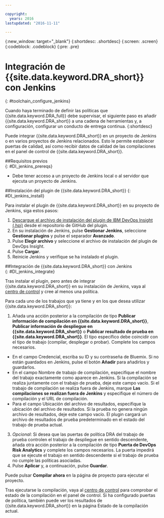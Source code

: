 ```yaml
---

copyright:
  years: 2016
lastupdated: "2016-11-11"

---
```


{:new_window: target="_blank"}
{:shortdesc: .shortdesc}
{:screen: .screen}
{:codeblock: .codeblock}
{:pre: .pre}

# Integración de {{site.data.keyword.DRA_short}} con Jenkins
{: #toolchain_configure_jenkins}

Cuando haya terminado de definir las políticas que {{site.data.keyword.DRA_full}} debe supervisar, el siguiente paso es añadir {{site.data.keyword.DRA_short}} a una cadena de herramientas y, a configuración, configurar un conducto de entrega continua.
{:shortdesc}

<!--##Configuring a Jenkins project-->

Puede integrar {{site.data.keyword.DRA_short}} en un proyecto de Jenkins o en varios proyectos de Jenkins relacionados. Esto le permite establecer puertas de calidad, así como recibir datos de calidad de las compilaciones en el panel de control de {{site.data.keyword.DRA_short}}.

##Requisitos previos    
{: #DI_jenkins_prereqs}

* Debe tener acceso a un proyecto de Jenkins local o al servidor que ejecuta un proyecto de Jenkins.

##Instalación del plugin de {{site.data.keyword.DRA_short}}
{: #DI_jenkins_install}

Para instalar el plugin de {{site.data.keyword.DRA_short}} en su proyecto de Jenkins, siga estos pasos:

  1. [Descargue el archivo de instalación del plugin de IBM DevOps Insight (.hpi)](https://github.ibm.com/oneibmcloud/DRA-Jenkins/blob/hpi-release/target/dra.hpi) desde el repositorio de GitHub del plugin.
  2. En su instalación de Jenkins, pulse **Gestionar Jenkins**, seleccione **Gestionar plugins** y pulse el separador **Avanzado**.
  3. Pulse **Elegir archivo** y seleccione el archivo de instalación del plugin de DevOps Insight.
  4. Pulse **Cargar**.
  5. Reinicie Jenkins y verifique se ha instalado el plugin.

##Integración de {{site.data.keyword.DRA_short}} con Jenkins    
{: #DI_jenkins_integrate}

Tras instalar el plugin, pero antes de integrar {{site.data.keyword.DRA_short}} en su instalación de Jenkins, vaya al [centro de control](https://control-center.stage1.ng.bluemix.net/) y cree al menos una política.

Para cada uno de los trabajos que ya tiene y en los que desea utilizar {{site.data.keyword.DRA_short}}:

1. Añada una acción posterior a la compilación de tipo **Publicar información de compilación en {{site.data.keyword.DRA_short}}**, **Publicar información de despliegue en {{site.data.keyword.DRA_short}}** o **Publicar resultado de prueba en {{site.data.keyword.DRA_short}}**. El tipo específico debe coincidir con el tipo de trabajo (compilar, desplegar o probar). Complete los campos necesarios.
  * En el campo Credencial, escriba su ID y su contraseña de Bluemix. Si no están guardados en Jenkins, pulse el botón **Añadir** para añadirlos y guardarlos.
  * En el campo Nombre de trabajo de compilación, especifique el nombre del trabajo exactamente como aparece en Jenkins. Si la compilación se realiza juntamente con el trabajo de prueba, deje este campo vacío. Si el trabajo de compilación se realiza fuera de Jenkins, marque **Las compilaciones se realizan fuera de Jenkins** y especifique el número de compilación y el URL de compilación.
  * Para el campo Ubicación del archivo de resultados, especifique la ubicación del archivo de resultados. Si la prueba no genera ningún archivo de resultados, deje este campo vacío. El plugin cargará un archivo de resultados de prueba predeterminado en el estado del trabajo de prueba actual.
3. *Opcional*: Si desea que las puertas de política DRA del trabajo de prueba controlen el trabajo de despliegue en sentido descendente, añada otra acción posterior a la compilación de tipo **Puerta de DevOps Risk Analytics** y complete los campos necesarios. La puerta impedirá que se ejecute el trabajo en sentido descendente si el trabajo de prueba no cumple las políticas asociadas.
4. Pulse **Aplicar** y, a continuación, pulse **Guardar**.

Puede pulsar **Compilar ahora** en la página de proyecto para ejecutar el proyecto.

Tras ejecutarse la compilación, vaya al [centro de control](https://control-center.stage1.ng.bluemix.net/) para comprobar el estado de la compilación en el panel de control. Si ha configurado puertas de política, también puede ver los resultados de {{site.data.keyword.DRA_short}} en la página Estado de la compilación actual.

